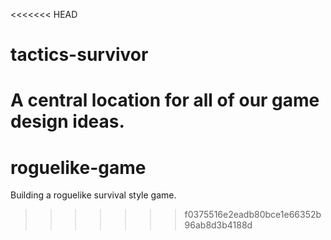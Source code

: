 <<<<<<< HEAD
# tactics-survivor
A central location for all of our game design ideas.
=======
# roguelike-game
Building a roguelike survival style game.
>>>>>>> f0375516e2eadb80bce1e66352b96ab8d3b4188d
